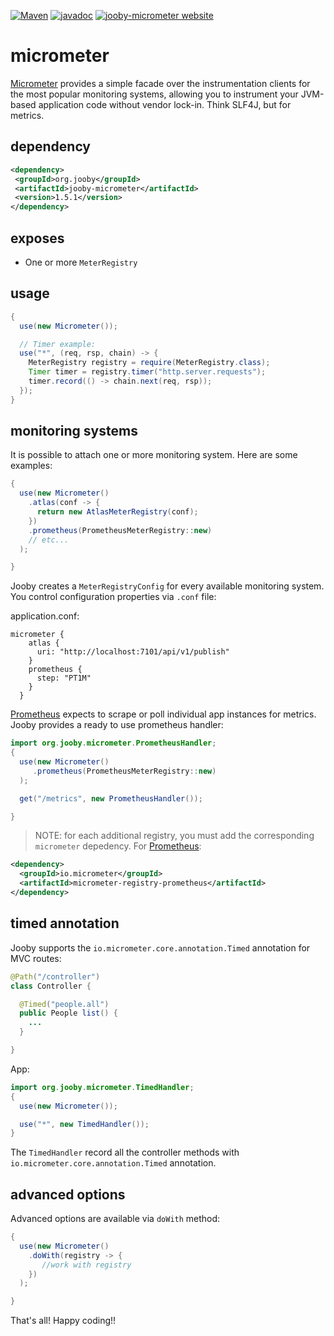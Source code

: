 [![Maven](https://img.shields.io/maven-metadata/v/http/central.maven.org/maven2/org/jooby/jooby-micrometer/maven-metadata.xml.svg)](http://mvnrepository.com/artifact/org.jooby/jooby-micrometer/1.5.1)
[![javadoc](https://javadoc.io/badge/org.jooby/jooby-micrometer.svg)](https://javadoc.io/doc/org.jooby/jooby-micrometer/1.5.1)
[![jooby-micrometer website](https://img.shields.io/badge/jooby-micrometer-brightgreen.svg)](http://jooby.org/doc/micrometer)
# micrometer

<a href="https://micrometer.io/">Micrometer</a> provides a simple facade over the instrumentation clients for the most popular monitoring systems, allowing you to instrument your JVM-based application code without vendor lock-in. Think SLF4J, but for metrics.

## dependency

```xml
<dependency>
 <groupId>org.jooby</groupId>
 <artifactId>jooby-micrometer</artifactId>
 <version>1.5.1</version>
</dependency>
```

## exposes

* One or more ```MeterRegistry``` 

## usage

```java
{
  use(new Micrometer());

  // Timer example:
  use("*", (req, rsp, chain) -> {
    MeterRegistry registry = require(MeterRegistry.class);
    Timer timer = registry.timer("http.server.requests");
    timer.record(() -> chain.next(req, rsp));
  });
}
```

## monitoring systems

It is possible to attach one or more monitoring system. Here are some examples:

```java
{
  use(new Micrometer()
    .atlas(conf -> {
      return new AtlasMeterRegistry(conf);
    })
    .prometheus(PrometheusMeterRegistry::new)
    // etc...
  );

}
```

Jooby creates a ```MeterRegistryConfig``` for every available monitoring system. You control configuration properties via ```.conf``` file:

application.conf:

```
micrometer {
    atlas {
      uri: "http://localhost:7101/api/v1/publish"
    }
    prometheus {
      step: "PT1M"
    }
  }

```

<a href="https://prometheus.io/">Prometheus</a> expects to scrape or poll individual app instances for metrics. Jooby provides a ready to use prometheus handler:

```java
import org.jooby.micrometer.PrometheusHandler;
{
  use(new Micrometer()
     .prometheus(PrometheusMeterRegistry::new)
  );

  get("/metrics", new PrometheusHandler());

}
```

> NOTE: for each additional registry, you must add the corresponding `micrometer` depedency. For <a href="https://prometheus.io/">Prometheus</a>:

```xml
<dependency>
  <groupId>io.micrometer</groupId>
  <artifactId>micrometer-registry-prometheus</artifactId>
</dependency>
```

## timed annotation

Jooby supports the ```io.micrometer.core.annotation.Timed``` annotation for MVC routes:

```java
@Path("/controller")
class Controller {

  @Timed("people.all")
  public People list() {
    ...
  }

}
```

App: 

```java
import org.jooby.micrometer.TimedHandler;
{
  use(new Micrometer());

  use("*", new TimedHandler());
}
```

The ```TimedHandler``` record all the controller methods with ```io.micrometer.core.annotation.Timed``` annotation.

## advanced options

Advanced options are available via ```doWith``` method:

```java
{
  use(new Micrometer()
    .doWith(registry -> {
       //work with registry
    })
  );

}
```

That's all! Happy coding!!
